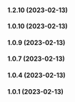 #### 1.2.10 (2023-02-13)

#### 1.0.10 (2023-02-13)

#### 1.0.9 (2023-02-13)

#### 1.0.7 (2023-02-13)

#### 1.0.4 (2023-02-13)

#### 1.0.1 (2023-02-13)

